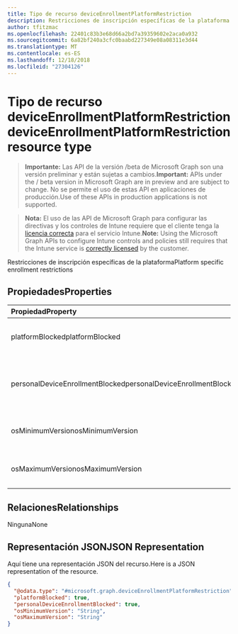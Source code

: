 ```yaml
---
title: Tipo de recurso deviceEnrollmentPlatformRestriction
description: Restricciones de inscripción específicas de la plataforma
author: tfitzmac
ms.openlocfilehash: 22401c83b3e68d66a2bd7a39359602e2aca0a932
ms.sourcegitcommit: 6a82bf240a3cfc0baabd227349e08a08311e3d44
ms.translationtype: MT
ms.contentlocale: es-ES
ms.lasthandoff: 12/18/2018
ms.locfileid: "27304126"
---
```

# <a name="deviceenrollmentplatformrestriction-resource-type"></a><span data-ttu-id="84de4-103">Tipo de recurso deviceEnrollmentPlatformRestriction</span><span class="sxs-lookup"><span data-stu-id="84de4-103">deviceEnrollmentPlatformRestriction resource type</span></span>

> <span data-ttu-id="84de4-104">**Importante:** Las API de la versión /beta de Microsoft Graph son una versión preliminar y están sujetas a cambios.</span><span class="sxs-lookup"><span data-stu-id="84de4-104">**Important:** APIs under the / beta version in Microsoft Graph are in preview and are subject to change.</span></span> <span data-ttu-id="84de4-105">No se permite el uso de estas API en aplicaciones de producción.</span><span class="sxs-lookup"><span data-stu-id="84de4-105">Use of these APIs in production applications is not supported.</span></span>

> <span data-ttu-id="84de4-106">**Nota:** El uso de las API de Microsoft Graph para configurar las directivas y los controles de Intune requiere que el cliente tenga la [licencia correcta](https://go.microsoft.com/fwlink/?linkid=839381) para el servicio Intune.</span><span class="sxs-lookup"><span data-stu-id="84de4-106">**Note:** Using the Microsoft Graph APIs to configure Intune controls and policies still requires that the Intune service is [correctly licensed](https://go.microsoft.com/fwlink/?linkid=839381) by the customer.</span></span>

<span data-ttu-id="84de4-107">Restricciones de inscripción específicas de la plataforma</span><span class="sxs-lookup"><span data-stu-id="84de4-107">Platform specific enrollment restrictions</span></span>
## <a name="properties"></a><span data-ttu-id="84de4-108">Propiedades</span><span class="sxs-lookup"><span data-stu-id="84de4-108">Properties</span></span>
|<span data-ttu-id="84de4-109">Propiedad</span><span class="sxs-lookup"><span data-stu-id="84de4-109">Property</span></span>|<span data-ttu-id="84de4-110">Tipo</span><span class="sxs-lookup"><span data-stu-id="84de4-110">Type</span></span>|<span data-ttu-id="84de4-111">Descripción</span><span class="sxs-lookup"><span data-stu-id="84de4-111">Description</span></span>|
|:---|:---|:---|
|<span data-ttu-id="84de4-112">platformBlocked</span><span class="sxs-lookup"><span data-stu-id="84de4-112">platformBlocked</span></span>|<span data-ttu-id="84de4-113">Booleano</span><span class="sxs-lookup"><span data-stu-id="84de4-113">Boolean</span></span>|<span data-ttu-id="84de4-114">Impedir que la plataforma se inscriba</span><span class="sxs-lookup"><span data-stu-id="84de4-114">Block the platform from enrolling</span></span>|
|<span data-ttu-id="84de4-115">personalDeviceEnrollmentBlocked</span><span class="sxs-lookup"><span data-stu-id="84de4-115">personalDeviceEnrollmentBlocked</span></span>|<span data-ttu-id="84de4-116">Booleano</span><span class="sxs-lookup"><span data-stu-id="84de4-116">Boolean</span></span>|<span data-ttu-id="84de4-117">Impedir que los dispositivos de propiedad personal se inscriban</span><span class="sxs-lookup"><span data-stu-id="84de4-117">Block personally owned devices from enrolling</span></span>|
|<span data-ttu-id="84de4-118">osMinimumVersion</span><span class="sxs-lookup"><span data-stu-id="84de4-118">osMinimumVersion</span></span>|<span data-ttu-id="84de4-119">cadena</span><span class="sxs-lookup"><span data-stu-id="84de4-119">String</span></span>|<span data-ttu-id="84de4-120">Versión de sistema operativo mínima compatible</span><span class="sxs-lookup"><span data-stu-id="84de4-120">Min OS version supported</span></span>|
|<span data-ttu-id="84de4-121">osMaximumVersion</span><span class="sxs-lookup"><span data-stu-id="84de4-121">osMaximumVersion</span></span>|<span data-ttu-id="84de4-122">cadena</span><span class="sxs-lookup"><span data-stu-id="84de4-122">String</span></span>|<span data-ttu-id="84de4-123">Versión de sistema operativo máxima compatible</span><span class="sxs-lookup"><span data-stu-id="84de4-123">Max OS version supported</span></span>|

## <a name="relationships"></a><span data-ttu-id="84de4-124">Relaciones</span><span class="sxs-lookup"><span data-stu-id="84de4-124">Relationships</span></span>
<span data-ttu-id="84de4-125">Ninguna</span><span class="sxs-lookup"><span data-stu-id="84de4-125">None</span></span>
## <a name="json-representation"></a><span data-ttu-id="84de4-126">Representación JSON</span><span class="sxs-lookup"><span data-stu-id="84de4-126">JSON Representation</span></span>
<span data-ttu-id="84de4-127">Aquí tiene una representación JSON del recurso.</span><span class="sxs-lookup"><span data-stu-id="84de4-127">Here is a JSON representation of the resource.</span></span>
<!-- {
  "blockType": "resource",
  "@odata.type": "microsoft.graph.deviceEnrollmentPlatformRestriction"
}
-->
``` json
{
  "@odata.type": "#microsoft.graph.deviceEnrollmentPlatformRestriction",
  "platformBlocked": true,
  "personalDeviceEnrollmentBlocked": true,
  "osMinimumVersion": "String",
  "osMaximumVersion": "String"
}
```





